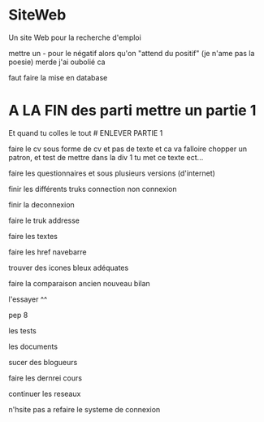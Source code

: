 # SiteWeb

Un site Web pour la recherche d'emploi

mettre un - pour le négatif alors qu'on "attend du positif" (je n'ame pas la poesie) merde j'ai oubolié ca

faut faire la mise en database



# A LA FIN des parti mettre un partie 1 

Et quand tu colles le tout # ENLEVER PARTIE 1



faire le cv sous forme de cv et pas de texte et ca va falloire chopper un patron,
et test de mettre dans la div 1 tu met ce texte ect...

faire les questionnaires et sous plusieurs versions (d'internet)

finir les différents truks connection non connexion

finir la deconnexion

faire le truk addresse

faire les textes

faire les href navebarre

trouver des icones bleux adéquates

faire la comparaison ancien nouveau bilan

l'essayer ^^

pep 8

les tests

les documents

sucer des blogueurs

faire les dernrei cours

continuer les reseaux

n'hsite pas a refaire le systeme de connexion
